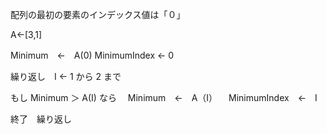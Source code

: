 配列の最初の要素のインデックス値は「０」

A←[3,1]

Minimum　←　A(0)
MinimumIndex  ← 0

繰り返し　I ← 1 から 2 まで 

もし Minimum ＞ A(I) なら
　Minimum　←　A（I）
　MinimumIndex　←　I

終了　繰り返し

